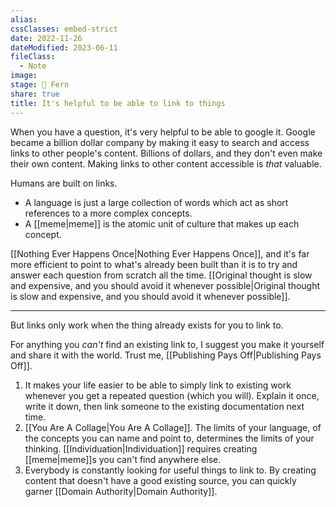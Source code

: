 ```yaml
---
alias: 
cssClasses: embed-strict
date: 2022-11-26
dateModified: 2023-06-11
fileClass:
  - Note
image: 
stage: 🌿 Fern
share: true
title: It's helpful to be able to link to things
---
```


When you have a question, it's very helpful to be able to google it. Google became a billion dollar company by making it easy to search and access links to other people's content. Billions of dollars, and they don't even make their own content. Making links to other content accessible is _that_ valuable.

Humans are built on links. 

- A language is just a large collection of words which act as short references to a more complex concepts. 
- A [[meme|meme]] is the atomic unit of culture that makes up each concept.

[[Nothing Ever Happens Once|Nothing Ever Happens Once]], and it's far more efficient to point to what's already been built than it is to try and answer each question from scratch all the time. [[Original thought is slow and expensive, and you should avoid it whenever possible|Original thought is slow and expensive, and you should avoid it whenever possible]].

---

But links only work when the thing already exists for you to link to. 

For anything you _can't_ find an existing link to, I suggest you make it yourself and share it with the world. Trust me, [[Publishing Pays Off|Publishing Pays Off]].

1. It makes your life easier to be able to simply link to existing work whenever you get a repeated question (which you will). Explain it once, write it down, then link someone to the existing documentation next time.
2.  [[You Are A Collage|You Are A Collage]]. The limits of your language, of the concepts you can name and point to, determines the limits of your thinking.  [[Individuation|Individuation]] requires creating [[meme|meme]]s you can't find anywhere else.
3. Everybody is constantly looking for useful things to link to. By creating content that doesn't have a good existing source, you can quickly garner [[Domain Authority|Domain Authority]].
